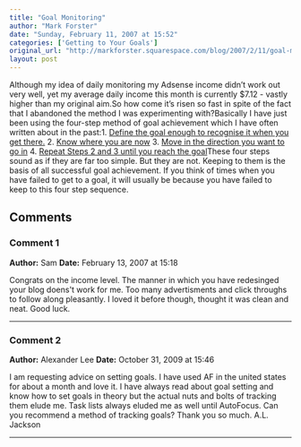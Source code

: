 ```yaml
---
title: "Goal Monitoring"
author: "Mark Forster"
date: "Sunday, February 11, 2007 at 15:52"
categories: ['Getting to Your Goals']
original_url: "http://markforster.squarespace.com/blog/2007/2/11/goal-monitoring.html"
layout: post
---
```


Although my idea of daily monitoring my Adsense income didn’t work out very well, yet my average daily income this month is currently $7.12 - vastly higher than my original aim.So how come it’s risen so fast in spite of the fact that I abandoned the method I was experimenting with?Basically I have just been using the four-step method of goal achievement which I have often written about in the past:1. [Define the goal enough to recognise it when you get there.](/blog/2006/8/21/getting-to-your-goals-step-one.html)
2. [Know where you are now](/blog/2006/8/28/getting-to-your-goals-step-two.html)
3. [Move in the direction you want to go in](/blog/2006/9/11/getting-to-your-goals-step-three.html)
4. [Repeat Steps 2 and 3 until you reach the goal](/blog/2006/9/18/getting-to-your-goals-step-four.html)These four steps sound as if they are far too simple. But they are not. Keeping to them is the basis of all successful goal achievement. If you think of times when you have failed to get to a goal, it will usually be because you have failed to keep to this four step sequence.

## Comments

### Comment 1
**Author:** Sam
**Date:** February 13, 2007 at 15:18

Congrats on the income level. The manner in which you have redesinged your blog doens't work for me. Too many advertisments and click throughs to follow along pleasantly. I loved it before though, thought it was clean and neat. Good luck.

---

### Comment 2
**Author:** Alexander Lee
**Date:** October 31, 2009 at 15:46

I am requesting advice on setting goals. I have used AF in the united states for about a month and love it. I have always read about goal setting and know how to set goals in theory but the actual nuts and bolts of tracking them elude me. Task lists always eluded me as well until AutoFocus. Can you recommend a method of tracking goals? Thank you so much. A.L. Jackson

---
